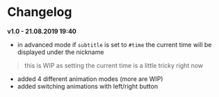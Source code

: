 # Changelog

**v1.0 - 21.08.2019 19:40**
- in advanced mode if `subtitle` is set to `#time` the current time will be displayed under the nickname 
> this is WIP as setting the current time is a little tricky right now
- added 4 different animation modes (more are WIP)
- added switching animations with left/right button
